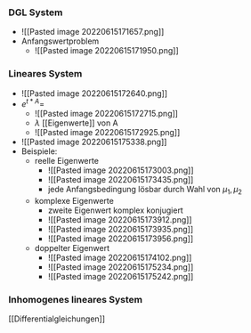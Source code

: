 ### DGL System
+ ![[Pasted image 20220615171657.png]]
+ Anfangswertproblem
	+ ![[Pasted image 20220615171950.png]]


### Lineares System
+ ![[Pasted image 20220615172640.png]]
+ $e^{t*A}=$
	+ ![[Pasted image 20220615172715.png]]
	+ $\lambda$ [[Eigenwerte]] von A
	+ ![[Pasted image 20220615172925.png]]
+ ![[Pasted image 20220615175338.png]]
+ Beispiele:
	+ reelle Eigenwerte
		+ ![[Pasted image 20220615173003.png]]
		+ ![[Pasted image 20220615173435.png]]
		+ jede Anfangsbedingung lösbar durch Wahl von $\mu_1,\mu_2$
	+ komplexe Eigenwerte
		+ zweite Eigenwert komplex konjugiert
		+ ![[Pasted image 20220615173912.png]]
		+ ![[Pasted image 20220615173935.png]]
		+ ![[Pasted image 20220615173956.png]]
	+ doppelter Eigenwert
		+ ![[Pasted image 20220615174102.png]]
		+ ![[Pasted image 20220615175234.png]]
		+ ![[Pasted image 20220615175242.png]]

### Inhomogenes lineares System

[[Differentialgleichungen]]
